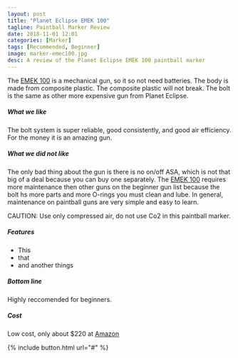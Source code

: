 ```yaml
---
layout: post
title: "Planet Eclipse EMEK 100"
tagline: Paintball Marker Review
date: 2018-11-01 12:01
categories: [Marker]
tags: [Recommended, Beginner]
image: marker-emec100.jpg
desc: A review of the Planet Eclipse EMEK 100 paintball marker
---
```

The [EMEK 100][aws] is a mechanical gun, so it so not need batteries. The body is made from composite plastic. The composite plastic will not break. The bolt is the same as other more expensive gun from Planet Eclipse. 

##### What we like

The bolt system is super reliable, good consistently, and good air efficiency. For the money it is an amazing gun.

##### What we did not like

The only bad thing about the gun is there is no on/off ASA, which is not that big of a deal because you can buy one separately. The [EMEK 100][aws] requires more maintenance then other guns on the beginner gun list because the bolt hs more parts and more O-rings you must clean and lube. In general, maintenance on paintball guns are very simple and easy to learn.

CAUTION: Use only compressed air, do not use Co2 in this paintball marker.

##### Features

* This
* that
* and another things

##### Bottom line

Highly reccomended for beginners.

##### Cost 

Low cost, only about $220 at [Amazon][aws]

{% include button.html url="#" %}


[aws]: https://www.amazon.com/Planet-Eclipse-Mechanical-Paintball-Marker/dp/B07GCVTVYB/ref=sr_1_1?ie=UTF8&qid=1543731391&sr=8-1&keywords=EMEK+100 "Link to EMEk 100 Paintball Marker at Amazon"